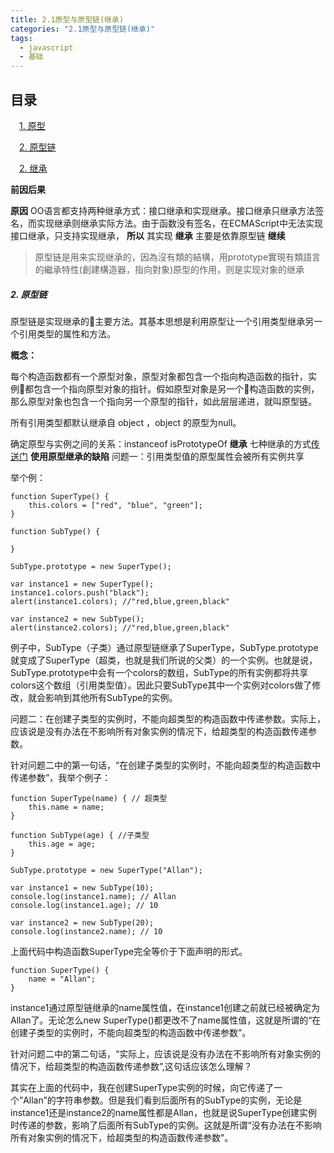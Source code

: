 ```yaml
---
title: 2.1原型与原型链(继承)
categories: "2.1原型与原型链(继承)"
tags:
  - javascript
  - 基础
---
```

<html>
<h2>目录</h2>
</html>

&emsp;[1. 原型](#j1)

&emsp;[2. 原型链](#j2)

&emsp;[2. 继承](#j2)

**前因后果**

**原因**
OO语言都支持两种继承方式：接口继承和实现继承。接口继承只继承方法签名，而实现继承则继承实际方法。由于函数没有签名，在ECMAScript中无法实现接口继承，只支持实现继承，
**所以**
其实现 **继承** 主要是依靠原型链
**继续**
> 原型链是用来实现继承的，因為沒有類的結構，用prototype實現有類語言的繼承特性(創建構造器，指向對象)原型的作用，则是实现对象的继承
<h5 id='j2'>2. 原型链</h5>

原型链是实现继承的主要方法。其基本思想是利用原型让一个引用类型继承另一个引用类型的属性和方法。

**概念：**

每个构造函数都有一个原型对象，原型对象都包含一个指向构造函数的指针，实例都包含一个指向原型对象的指针。假如原型对象是另一个构造函数的实例，那么原型对象也包含一个指向另一个原型的指针，如此层层递进，就叫原型链。

所有引用类型都默认继承自 object ，object 的原型为null。

确定原型与实例之间的关系：instanceof isPrototypeOf
**继承**
七种继承的方式[传送门](https://github.com/93qlin/webNote/tree/master/Other)
**使用原型继承的缺陷**
问题一：引用类型值的原型属性会被所有实例共享

举个例：

```
function SuperType() {
    this.colors = ["red", "blue", "green"];
}

function SubType() {

}

SubType.prototype = new SuperType();

var instance1 = new SuperType();
instance1.colors.push("black");
alert(instance1.colors); //"red,blue,green,black"

var instance2 = new SubType();
alert(instance2.colors); //"red,blue,green,black"
```

例子中，SubType（子类）通过原型链继承了SuperType，SubType.prototype就变成了SuperType（超类，也就是我们所说的父类）的一个实例。也就是说，SubType.prototype中会有一个colors的数组，SubType的所有实例都将共享colors这个数组（引用类型值）。因此只要SubType其中一个实例对colors做了修改，就会影响到其他所有SubType的实例。

问题二：在创建子类型的实例时，不能向超类型的构造函数中传递参数。实际上，应该说是没有办法在不影响所有对象实例的情况下，给超类型的构造函数传递参数。

针对问题二中的第一句话，“在创建子类型的实例时，不能向超类型的构造函数中传递参数”，我举个例子：
```
function SuperType(name) { // 超类型
    this.name = name;
}

function SubType(age) { //子类型
    this.age = age;
}

SubType.prototype = new SuperType("Allan");

var instance1 = new SubType(10);
console.log(instance1.name); // Allan
console.log(instance1.age); // 10

var instance2 = new SubType(20);
console.log(instance2.name); // 10
```
上面代码中构造函数SuperType完全等价于下面声明的形式。

```
function SuperType() {
    name = "Allan";
}
```
instance1通过原型链继承的name属性值，在instance1创建之前就已经被确定为Allan了。无论怎么new SuperType()都更改不了name属性值，这就是所谓的“在创建子类型的实例时，不能向超类型的构造函数中传递参数”。

针对问题二中的第二句话，“实际上，应该说是没有办法在不影响所有对象实例的情况下，给超类型的构造函数传递参数”,这句话应该怎么理解？

其实在上面的代码中，我在创建SuperType实例的时候，向它传递了一个”Allan”的字符串参数。但是我们看到后面所有的SubType的实例，无论是instance1还是instance2的name属性都是Allan，也就是说SuperType创建实例时传递的参数，影响了后面所有SubType的实例。这就是所谓“没有办法在不影响所有对象实例的情况下，给超类型的构造函数传递参数”。
